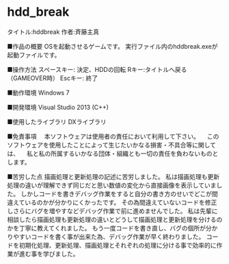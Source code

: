 # hdd_break
タイトル:hddbreak
作者:斉藤主真

■作品の概要
OSを起動させるゲームです。
実行ファイル内のhddbreak.exeが起動ファイルです。

■操作方法
スペースキー: 決定、HDDの回転
Rキー:タイトルへ戻る（GAMEOVER時）
Escキー: 終了

■動作環境
Windows 7

■開発環境
Visual Studio 2013 (C++)

■使用したライブラリ
DXライブラリ

■免責事項
　本ソフトウェアは使用者の責任において利用して下さい。
　このソフトウェアを使用したことによって生じたいかなる損害・不具合等に関しては、
　私と私の所属するいかなる団体・組織とも一切の責任を負わないものとします。

■苦労した点
描画処理と更新処理の記述に苦労しました。
私は描画処理も更新処理の違いが理解できず同じだと思い数値の変化から直接画像を表示していました。
しかしコードを書きデバッグ作業をすると自分の書き方のせいでどこが間違えているのかが分かりにくかったです。
その為間違えていないコードを修正しさらにバグを増やすなどデバッグ作業で前に進めませんでした。
私は先輩に相談したら描画処理も更新処理の違いとどうして描画処理と更新処理を分けるのかを丁寧に教えてくれました。
もう一度コードを書き直し、バグの個所が分かりやすいコードを書く事が出来た為、デバッグ作業が早く終わりました。
コードを初期化処理、更新処理、描画処理とそれぞれの処理に分ける事で効率的に作業が進む事を学びました。
